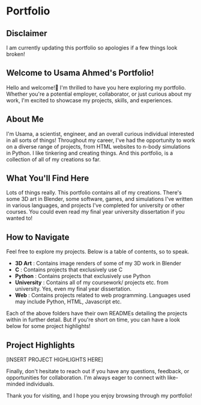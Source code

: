 # Portfolio

## Disclaimer
I am currently updating this portfolio so apologies if a few things look broken!

## Welcome to Usama Ahmed's Portfolio!
Hello and welcome!👋 I'm thrilled to have you here exploring my portfolio. Whether you're a potential employer, collaborator, or just curious about my work, I'm excited to showcase my projects, skills, and experiences.

## About Me
I'm Usama, a scientist, engineer, and an overall curious individual interested in all sorts of things! Throughout my career, I've had the opportunity to work on a diverse range of projects, from HTML websites to n-body simulations in Python. I like tinkering and creating things. And this portfolio, is a collection of all of my creations so far.

## What You'll Find Here
Lots of things really. This portfolio contains all of my creations. There's some 3D art in Blender, some software, games, and simulations I've written in various languages, and projects I've completed for university or other courses. You could even read my final year university dissertation if you wanted to!

## How to Navigate
Feel free to explore my projects. Below is a table of contents, so to speak.

- **3D Art** : Contains image renders of some of my 3D work in Blender
- **C** : Contains projects that exclusively use C
- **Python** : Contains projects that exclusively use Python
- **University** : Contains all of my coursework/ projects etc. from university. Yes, even my final year dissertation.
- **Web** : Contains projects related to web programming. Languages used may include Python, HTML, Javascript etc.

Each of the above folders have their own READMEs detailing the projects within in further detail. But if you're short on time, you can have a look below for some project highlights!

## Project Highlights

[INSERT PROJECT HIGHLIGHTS HERE]

Finally, don't hesitate to reach out if you have any questions, feedback, or opportunities for collaboration. I'm always eager to connect with like-minded individuals.

Thank you for visiting, and I hope you enjoy browsing through my portfolio!
